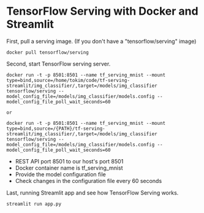 # TensorFlow Serving with Docker and Streamlit

First, pull a serving image. (If you don't have a "tensorflow/serving" image)
~~~
docker pull tensorflow/serving
~~~

Second, start TensorFlow serving server.
~~~
docker run -t -p 8501:8501 --name tf_serving_mnist --mount type=bind,source=/home/tokim/code/tf-serving-streamlit/img_classifier/,target=/models/img_classifier tensorflow/serving --model_config_file=/models/img_classifier/models.config --model_config_file_poll_wait_seconds=60

or

docker run -t -p 8501:8501 --name tf_serving_mnist --mount type=bind,source=/{PATH}/tf-serving-streamlit/img_classifier/,target=/models/img_classifier tensorflow/serving --model_config_file=/models/img_classifier/models.config --model_config_file_poll_wait_seconds=60
~~~
* REST API port 8501 to our host's port 8501
* Docker container name is tf_serving_mnist
* Provide the model configuration file
* Check changes in the configuration file every 60 seconds

Last, running Streamlit app and see how TensorFlow Serving works.
~~~
streamlit run app.py
~~~